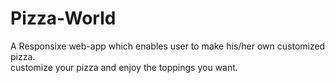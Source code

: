 # Pizza-World

A Responsixe web-app which enables user to make his/her own customized pizza.<br>
customize your pizza and enjoy the toppings you want.<br>
